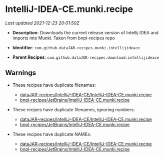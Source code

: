 # IntelliJ-IDEA-CE.munki.recipe

_Last updated 2021-12-23 20:01:50Z_

- **Description**: Downloads the current release version of Intellij IDEA and imports into Munki. Taken from bnpl-recipes repo

- **Identifier**: `com.github.dataJAR-recipes.munki.intellijideace`

- **Parent Recipes**: `com.github.dataJAR-recipes.download.intellijideace`


## Warnings

- These recipes have duplicate filenames:
    - [dataJAR-recipes/IntelliJ-IDEA-CE/IntelliJ-IDEA-CE.munki.recipe](/autopkg-dupe-tracker/dataJAR-recipes/IntelliJ-IDEA-CE/IntelliJ-IDEA-CE.munki.recipe)
    - [bnpl-recipes/JetBrains/IntelliJ-IDEA-CE.munki.recipe](/autopkg-dupe-tracker/bnpl-recipes/JetBrains/IntelliJ-IDEA-CE.munki.recipe)

- These recipes have duplicate filenames, ignoring numbers:
    - [dataJAR-recipes/IntelliJ-IDEA-CE/IntelliJ-IDEA-CE.munki.recipe](/autopkg-dupe-tracker/dataJAR-recipes/IntelliJ-IDEA-CE/IntelliJ-IDEA-CE.munki.recipe)
    - [bnpl-recipes/JetBrains/IntelliJ-IDEA-CE.munki.recipe](/autopkg-dupe-tracker/bnpl-recipes/JetBrains/IntelliJ-IDEA-CE.munki.recipe)

- These recipes have duplicate NAMEs:
    - [dataJAR-recipes/IntelliJ-IDEA-CE/IntelliJ-IDEA-CE.munki.recipe](/autopkg-dupe-tracker/dataJAR-recipes/IntelliJ-IDEA-CE/IntelliJ-IDEA-CE.munki.recipe)
    - [bnpl-recipes/JetBrains/IntelliJ-IDEA-CE.munki.recipe](/autopkg-dupe-tracker/bnpl-recipes/JetBrains/IntelliJ-IDEA-CE.munki.recipe)